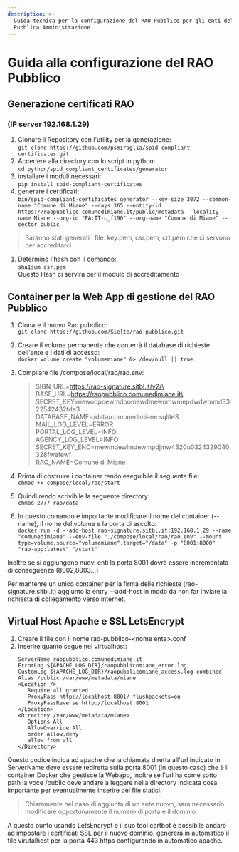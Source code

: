 ```yaml
---
description: >-
  Guida tecnica per la configurazione del RAO Pubblico per gli enti della
  Pubblica Amministrazione
---
```


# Guida alla configurazione del RAO Pubblico

## Generazione certificati RAO
### (IP server 192.168.1.29)

1. Clonare il Repository con l'utility per la generazione:\
   `git clone https://github.com/psmiraglia/spid-compliant-certificates.git`
2. Accedere alla directory con lo script in python:\
   `cd python/spid_compliant_certificates/generator`
3. installare i moduli necessari:\
   `pip install spid-compliant-certificates`
4. generare i certificati:\
   `bin/spid-compliant-certificates generator --key-size 3072 --common-name "Comune di Miane" --days 365 --entity-id https://raopubblico.comunedimiane.it/public/metadata --locality-name Miane --org-id "PA:IT-c_f190" --org-name "Comune di Miane" --sector public`

> Saranno stati generati i file: key.pem, csr.pem, crt.pem che ci servono per accreditarci

1. Determino l'hash con il comando:\
   `sha1sum csr.pem`\
   Questo Hash ci servirà per il modulo di accreditamento

## Container per la Web App di gestione del RAO Pubblico

1. Clonare il nuovo Rao pubblico:\
   `git clone https://github.com/Sielte/rao-pubblico.git`
2. Creare il volume permanente che conterrà il database di richieste dell'ente e i dati di accesso:\
   `docker volume create "volumemiane" &> /dev/null || true`
3.  Compilare file /compose/local/rao/rao.env:

    > SIGN\_URL=https://rao-signature.sitbl.it/v2/\
    > BASE\_URL=https://raopubblico.comunedimiane.it\
    > SECRET\_KEY=newodpoewmdpomewdmewomwmepdwdwmmd3322542432fde3\
    > DATABASE\_NAME=/data/comunedimiane.sqlite3\
    > MAIL\_LOG\_LEVEL=ERROR\
    > PORTAL\_LOG\_LEVEL=INFO\
    > AGENCY\_LOG\_LEVEL=INFO\
    > SECRET\_KEY\_ENC=mewmdewlmdewmpdjmw4320u0324329040328fwefewf\
    > RAO\_NAME=Comune di Miane
4. Prima di costruire i container rendo eseguibile il seguente file:\
   `chmod +x compose/local/rao/start`
5. Quindi rendo scrivibile la seguente directory:\
   `chmod 2777 rao/data`
6. In questo comando è importante modificare il nome del container (--name), il nome del volume e la porta di ascolto:\
   `docker run -d --add-host rao-signature.sitbl.it:192.168.1.29 --name "comunedimiane" --env-file "./compose/local/rao/rao.env" --mount type=volume,source="volumemiane",target="/data" -p "8001:8000" "rao-app:latest" "/start"`

Inoltre se si aggiungono nuovi enti la porta 8001 dovrà essere incrementata di conseguenza (8002,8003...)

Per mantenre un unico container per la firma delle richieste (rao-signature.sitbl.it) aggiunto la entry --add-host in modo da non far inviare la richiesta di collegamento verso internet.

## Virtual Host Apache e SSL LetsEncrypt

1. Creare il file con il nome rao-pubblico-\<nome ente>.conf
2. Inserire quanto segue nel virtualhost:  
   ```  
   ServerName raopubblico.comunedimiane.it
   ErrorLog ${APACHE_LOG_DIR}/raopubblicomiane_error.log
   CustomLog ${APACHE_LOG_DIR}/raopubblicomiane_access.log combined
   Alias /public /var/www/metadata/miane
   <Location />
      Require all granted
      ProxyPass http://localhost:8001/ flushpackets=on
      ProxyPassReverse http://localhost:8001
   </Location>
   <Directory /var/www/metadata/miane>
      Options All
      AllowOverride All
      order allow,deny
      allow from all
   </Directory>

Questo codice indica ad apache che la chiamata diretta all'url indicato in ServerName deve essere rediretta sulla porta 8001 (in questo caso) che è il container Docker che gestisce la Webapp, inoltre se l'url ha come sotto path la voce /public deve andare a leggere nella directory indicata cosa importante per eventualmente inserire dei file statici.

>Chiaramente nel caso di aggiunta di un ente nuovo, sarà necessario modificare opportunamente il numero di porta e il dominio.

A questo punto usando LetsEncrypt e il suo tool certbot è possibile andare ad impostare i certificati SSL per il nuovo dominio, genererà in automatico il file virutalhost per la porta 443 https configurando in automatico apache.